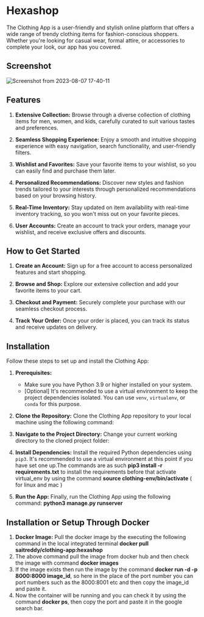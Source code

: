 # Hexashop
The Clothing App is a user-friendly and stylish online platform that offers a wide range of trendy clothing items for fashion-conscious shoppers. Whether you're looking for casual wear, formal attire, or accessories to complete your look, our app has you covered.

## Screenshot

![Screenshot from 2023-08-07 17-40-11](https://github.com/saitr/Clothing-App/assets/64057564/529d1bf3-882e-4be5-9352-0afef49eef5e)


## Features

1. **Extensive Collection:** Browse through a diverse collection of clothing items for men, women, and kids, carefully curated to suit various tastes and preferences.

2. **Seamless Shopping Experience:** Enjoy a smooth and intuitive shopping experience with easy navigation, search functionality, and user-friendly filters.

3. **Wishlist and Favorites:** Save your favorite items to your wishlist, so you can easily find and purchase them later.

4. **Personalized Recommendations:** Discover new styles and fashion trends tailored to your interests through personalized recommendations based on your browsing history.

5. **Real-Time Inventory:** Stay updated on item availability with real-time inventory tracking, so you won't miss out on your favorite pieces.

6. **User Accounts:** Create an account to track your orders, manage your wishlist, and receive exclusive offers and discounts.

## How to Get Started

1. **Create an Account:** Sign up for a free account to access personalized features and start shopping.

2. **Browse and Shop:** Explore our extensive collection and add your favorite items to your cart.

3. **Checkout and Payment:** Securely complete your purchase with our seamless checkout process.

4. **Track Your Order:** Once your order is placed, you can track its status and receive updates on delivery.

## Installation

Follow these steps to set up and install the Clothing App:

1. **Prerequisites:**
   - Make sure you have Python 3.9 or higher installed on your system.
   - [Optional] It's recommended to use a virtual environment to keep the project dependencies isolated. You can use `venv`, `virtualenv`, or `conda` for this purpose.

2. **Clone the Repository:**
   Clone the Clothing App repository to your local machine using the following command: 


3. **Navigate to the Project Directory:**
Change your current working directory to the cloned project folder:

4. **Install Dependencies:**
Install the required Python dependencies using `pip3`. It's recommended to use a virtual environment at this point if you have set one up.The commands are as such **pip3 install -r requirements.txt** to install the requirements before that activate virtual_env by using the command **source clothing-env/bin/activate** ( for linux and mac )

5. **Run the App:**
Finally, run the Clothing App using the following command: **python3 manage.py runserver**


## Installation or Setup Through Docker 

1. **Docker Image:** Pull the docker image by the executing the following command in the local integrated terminal **docker pull saitreddy/clothing-app:hexashop**
2. The above command pull the image from docker hub and then check the image with command **docker images**
3. If the image exists then run the image by the command **docker run -d -p 8000:8000 image_id**, so here in the place of the port number you can port numbers such as the 8000:8001 etc and then copy the image_id and paste it.
4. Now the container will be running and you can check it by using the command **docker ps**, then copy the port and paste it in the google search bar.

